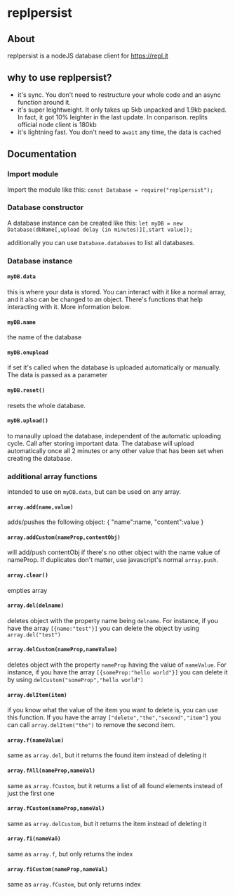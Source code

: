 # replpersist
## About
replpersist is a nodeJS database client for https://repl.it
## why to use replpersist?
- it's sync. You don't need to restructure your whole code and an async function around it.
- it's super leightweight. It only takes up 5kb unpacked and 1.9kb packed. In fact, it got 10% leighter in the last update. In conparison. replits official node client is 180kb
- it's lightning fast. You don't need to `await` any time, the data is cached
## Documentation
### Import module
Import the module like this: `const Database = require("replpersist");`
### Database constructor
A database instance can be created like this: `let myDB = new Database(dbName[,upload delay (in minutes)][,start value]);`

additionally you can use `Database.databases` to list all databases.
### Database instance
#### `myDB.data`
this is where your data is stored. You can interact with it like a normal array, and it also can be changed to an object. There's functions that help interacting with it. More information below.
#### `myDB.name`
the name of the database
#### `myDB.onupload`
if set it's called when the database is uploaded automatically or manually. The data is passed as a parameter
#### `myDB.reset()`
resets the whole database.
#### `myDB.upload()`
to manaully upload the database, independent of the automatic uploading cycle. Call after storing important data. The database will upload automatically once all 2 minutes or any other value that has been set when creating the database.
### additional array functions
intended to use on `myDB.data`, but can be used on any array.
#### `array.add(name,value)`
adds/pushes the following object:
    {
    "name":name,
    "content":value
    }
#### `array.addCustom(nameProp,contentObj)`
will add/push contentObj if there's no other object with the name value of nameProp. If duplicates don't matter, use javascript's normal `array.push`.
#### `array.clear()`
empties array
#### `array.del(delname)`
deletes object with the property name being `delname`. For instance, if you have the array `[{name:"test"}]` you can delete the object by using `array.del("test")`
#### `array.delCustom(nameProp,nameValue)`
deletes object with the property `nameProp` having the value of `nameValue`. For instance, if you have the array `[{someProp:"hello world"}]` you can delete it by using `delCustom("someProp","hello world")`
#### `array.delItem(item)`
if you know what the value of the item you want to delete is, you can use this function. If you have the array `["delete","the","second","item"]` you can call `array.delItem("the")` to remove the second item.
#### `array.f(nameValue)`
same as `array.del`, but it returns the found item instead of deleting it
#### `array.fAll(nameProp,nameVal)`
same as `array.fCustom`, but it returns a list of all found elements instead of just the first one
#### `array.fCustom(nameProp,nameVal)`
same as `array.delCustom`, but it returns the item instead of deleting it
#### `array.fi(nameVaö)`
same as `array.f`, but only returns the index
#### `array.fiCustom(nameProp,nameVal)`
same as `array.fCustom`, but only returns index
